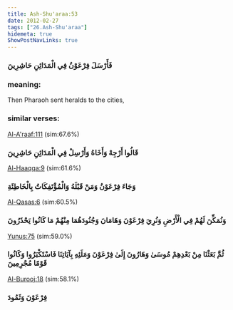 ```yaml
---
title: Ash-Shu'araa:53
date: 2012-02-27
tags: ["26.Ash-Shu'araa"]
hidemeta: true 
ShowPostNavLinks: true 
---
```

### فَأَرْسَلَ فِرْعَوْنُ فِي الْمَدَائِنِ حَاشِرِينَ
### meaning: 
Then Pharaoh sent heralds to the cities,
### similar verses: 

[Al-A'raaf:111](/7/111) (sim:67.6%)

### قَالُوا أَرْجِهْ وَأَخَاهُ وَأَرْسِلْ فِي الْمَدَائِنِ حَاشِرِينَ

[Al-Haaqqa:9](/69/9) (sim:61.6%)

### وَجَاءَ فِرْعَوْنُ وَمَنْ قَبْلَهُ وَالْمُؤْتَفِكَاتُ بِالْخَاطِئَةِ

[Al-Qasas:6](/28/6) (sim:60.5%)

### وَنُمَكِّنَ لَهُمْ فِي الْأَرْضِ وَنُرِيَ فِرْعَوْنَ وَهَامَانَ وَجُنُودَهُمَا مِنْهُمْ مَا كَانُوا يَحْذَرُونَ

[Yunus:75](/10/75) (sim:59.0%)

### ثُمَّ بَعَثْنَا مِنْ بَعْدِهِمْ مُوسَىٰ وَهَارُونَ إِلَىٰ فِرْعَوْنَ وَمَلَئِهِ بِآيَاتِنَا فَاسْتَكْبَرُوا وَكَانُوا قَوْمًا مُجْرِمِينَ

[Al-Burooj:18](/85/18) (sim:58.1%)

### فِرْعَوْنَ وَثَمُودَ
